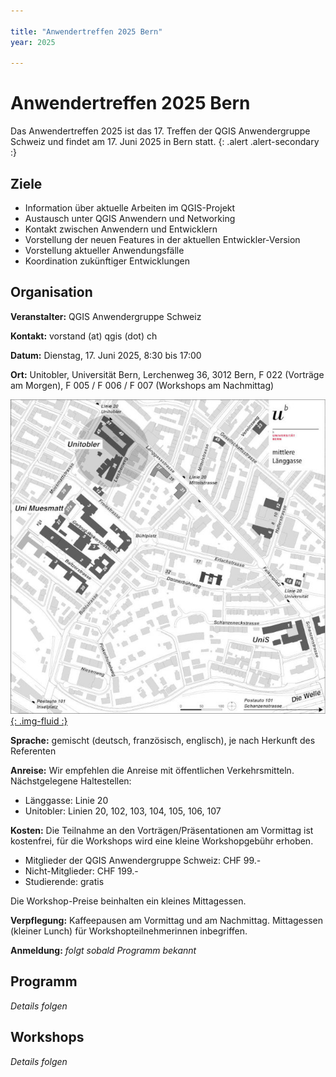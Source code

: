 ```yaml
---

title: "Anwendertreffen 2025 Bern"
year: 2025

---
```


# Anwendertreffen 2025 Bern

Das Anwendertreffen 2025 ist das 17. Treffen der QGIS Anwendergruppe Schweiz und
findet am 17. Juni 2025 in Bern statt.
{: .alert .alert-secondary :}

## Ziele

* Information über aktuelle Arbeiten im QGIS-Projekt
* Austausch unter QGIS Anwendern und Networking
* Kontakt zwischen Anwendern und Entwicklern
* Vorstellung der neuen Features in der aktuellen Entwickler-Version
* Vorstellung aktueller Anwendungsfälle
* Koordination zukünftiger Entwicklungen

## Organisation

**Veranstalter:** QGIS Anwendergruppe Schweiz

**Kontakt:** vorstand (at) qgis (dot) ch

**Datum:** Dienstag, 17. Juni 2025, 8:30 bis 17:00

**Ort:** Unitobler, Universität Bern, Lerchenweg 36, 3012 Bern, F 022 (Vorträge am Morgen), F 005 / F 006 / F 007 (Workshops am Nachmittag)

[![Lageplan Unitobler](/assets/img/08_Tobler_Lage.jpg){: .img-fluid :}](https://www.unibe.ch/universitaet/campus__und__infrastruktur/lageplaene__und__hoerraeume/lageplaene/8__unitobler/index_ger.html)

**Sprache:** gemischt (deutsch, französisch, englisch), je nach Herkunft des Referenten

**Anreise:** Wir empfehlen die Anreise mit öffentlichen Verkehrsmitteln. Nächstgelegene Haltestellen:

* Länggasse: Linie 20
* Unitobler: Linien 20, 102, 103, 104, 105, 106, 107

**Kosten:**  Die Teilnahme an den Vorträgen/Präsentationen am Vormittag ist
kostenfrei, für die Workshops wird eine kleine Workshopgebühr erhoben.

* Mitglieder der QGIS Anwendergruppe Schweiz: CHF 99.-
* Nicht-Mitglieder: CHF 199.-
* Studierende: gratis

Die Workshop-Preise beinhalten ein kleines Mittagessen.

**Verpflegung:** Kaffeepausen am Vormittag und am Nachmittag. Mittagessen (kleiner
Lunch) für Workshopteilnehmerinnen inbegriffen.

**Anmeldung:** *folgt sobald Programm bekannt*

## Programm

*Details folgen*

## Workshops

*Details folgen*

